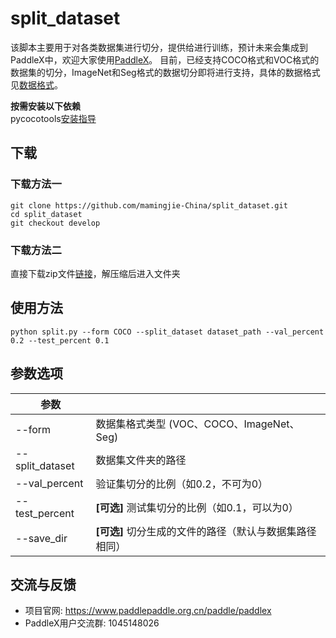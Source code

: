 # split_dataset
该脚本主要用于对各类数据集进行切分，提供给进行训练，预计未来会集成到PaddleX中，欢迎大家使用[PaddleX](https://www.paddlepaddle.org.cn/paddle/paddleX)。
目前，已经支持COCO格式和VOC格式的数据集的切分，ImageNet和Seg格式的数据切分即将进行支持，具体的数据格式见[数据格式](https://paddlex.readthedocs.io/zh_CN/develop/data/format/index.html)。


**按需安装以下依赖**  
pycocotools[安装指导](https://paddlex.readthedocs.io/zh_CN/develop/install.html#pycocotools)

## 下载
### 下载方法一
```
git clone https://github.com/mamingjie-China/split_dataset.git
cd split_dataset
git checkout develop
```
### 下载方法二
直接下载zip文件[链接](https://github.com/PaddlePaddle/X2Paddle/archive/develop.zip)，解压缩后进入文件夹

## 使用方法
```
python split.py --form COCO --split_dataset dataset_path --val_percent 0.2 --test_percent 0.1
```

## 参数选项
| 参数 | |
|----------|--------------|
|--form | 数据集格式类型 (VOC、COCO、ImageNet、Seg) |
|--split_dataset | 数据集文件夹的路径 |
|--val_percent | 验证集切分的比例（如0.2，不可为0） |
|--test_percent | **[可选]** 测试集切分的比例（如0.1，可以为0） |
|--save_dir | **[可选]** 切分生成的文件的路径（默认与数据集路径相同） |

## 交流与反馈

- 项目官网: https://www.paddlepaddle.org.cn/paddle/paddlex
- PaddleX用户交流群: 1045148026 
